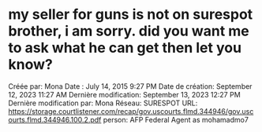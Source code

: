 # my seller for guns is not on surespot brother, i am sorry. did you want me to ask what he can get then let you know?

Créée par: Mona
Date : July 14, 2015 9:27 PM
Date de création: September 12, 2023 11:27 AM
Dernière modification: September 13, 2023 12:27 PM
Dernière modification par: Mona
Réseau: SURESPOT
URL: https://storage.courtlistener.com/recap/gov.uscourts.flmd.344946/gov.uscourts.flmd.344946.100.2.pdf
person: AFP Federal Agent as mohamadmo7